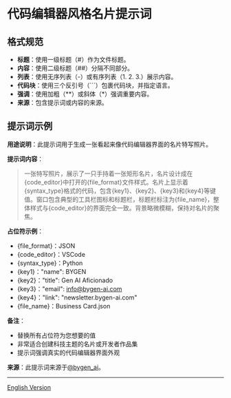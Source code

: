 # 代码编辑器风格名片提示词

## 格式规范

- **标题**：使用一级标题（#）作为文件标题。
- **内容**：使用二级标题（##）分隔不同部分。
- **列表**：使用无序列表（-）或有序列表（1. 2. 3.）展示内容。
- **代码块**：使用三个反引号（```）包裹代码块，并指定语言。
- **强调**：使用加粗（**）或斜体（*）强调重要内容。
- **来源**：包含提示词或内容的来源。

## 提示词示例

**用途说明**：此提示词用于生成一张看起来像代码编辑器界面的名片特写照片。

**提示词内容**：
> 一张特写照片，展示了一只手持着一张矩形名片，名片设计成在{code_editor}中打开的{file_format}文件样式。名片上显示着{syntax_type}格式的代码，包含{key1}、{key2}、{key3}和{key4}等键值。窗口包含典型的工具栏图标和标题栏，标题栏标注为{file_name}，整体样式与{code_editor}的界面完全一致。背景略微模糊，保持对名片的聚焦。

**占位符示例**：
- {file_format}：JSON
- {code_editor}：VSCode
- {syntax_type}：Python
- {key1}："name": BYGEN
- {key2}："title": Gen AI Aficionado
- {key3}："email": info@bygen-ai.com
- {key4}："link": "newsletter.bygen-ai.com"
- {file_name}：Business Card.json

**备注**：
- 替换所有占位符为您想要的值
- 非常适合创建科技主题的名片或开发者作品集
- 提示词强调真实的代码编辑器界面外观

**来源**：此提示词来源于[@bygen_ai](https://x.com/bygen_ai/status/1916866074412228956?s=61)。

---

[English Version](code_editor_business_card_prompt.md) 
